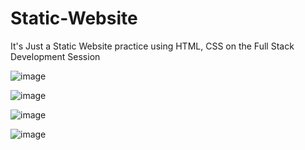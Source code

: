 # Static-Website
It's Just a Static Website practice using HTML, CSS on the Full Stack Development Session

![image](https://github.com/Harishshanmugamm/Static-Website/assets/115945412/e3438d31-2de7-4d84-8d0d-2dd8bfb3c307)

![image](https://github.com/Harishshanmugamm/Static-Website/assets/115945412/c0cc40e1-6fc5-4126-b702-a60950d1eac7)

![image](https://github.com/Harishshanmugamm/Static-Website/assets/115945412/026b3ac0-6195-46cf-9916-14d7bc8ca2c2)

![image](https://github.com/Harishshanmugamm/Static-Website/assets/115945412/f0901cc7-215b-4f29-8aad-01402f5d30d8)

